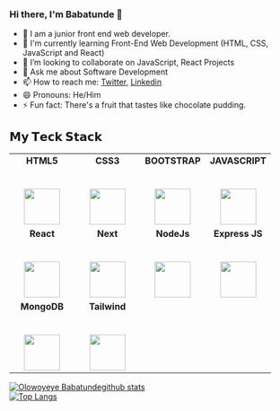 
### Hi there, I'm Babatunde 👋

- 🔭 I am a  junior front end web developer.
- 🌱 I'm currently learning Front-End Web Development (HTML, CSS, JavaScript and React)
- 👯 I’m looking to collaborate on JavaScript, React Projects
- 💬 Ask me about Software Development
- 📫 How to reach me: [Twitter](https://twitter.com/gidi_babz), [Linkedin](https://www.linkedin.com/in/babatunde-gideon-92b8b360)
- 😄 Pronouns: He/Him
- ⚡️ Fun fact: There's a fruit that tastes like chocolate pudding.

## 𝗠𝘆 𝗧𝗲𝗰𝗸 𝗦𝘁𝗮𝗰𝗸

<table>
  <tbody>
    <tr valign="top">
      <td width="25%" align="center">
        <span><strong>HTML5</strong></span><br><br><br>
        <img height="64px" src="https://cdn.svgporn.com/logos/html-5.svg">
      </td>
      <td width="25%" align="center">
        <span><strong>CSS3</strong></span><br><br><br>
        <img height="64px" src="https://cdn.svgporn.com/logos/css-3.svg">
      </td>
      <td width="25%" align="center">
        <span><strong>BOOTSTRAP </strong></span><br><br><br>
        <img height="64px" src="https://upload.wikimedia.org/wikipedia/commons/thumb/b/b2/Bootstrap_logo.svg/512px-Bootstrap_logo.svg.png">
      </td>
      <td width="25%" align="center">
        <span><strong>JAVASCRIPT</strong></span><br><br><br>
        <img height="64px" src="https://cdn.svgporn.com/logos/javascript.svg">
      </td>
    </tr>
    <tr valign="top">
      <td width="25%" align="center">
        <span><strong>React</strong>
        </span><br><br><br>
        <img height="64px" src="https://cdn4.iconfinder.com/data/icons/logos-3/600/React.js_logo-512.png">
      </td>
       <td width="25%" align="center">
        <span><strong>Next</strong></span><br><br><br>
        <img height="64px" src="https://decodenatura.com/static/fb8aa1bb70c9925ce1ae22dc2711b343/nextjs-logo.png">
      </td>
      <td width="25%" align="center">
        <span><strong>NodeJs</strong></span><br><br><br>
        <img height="64px" src="https://img.icons8.com/color/2x/nodejs.png">
      </td>
      <td width="25%" align="center">
        <span><strong>Express JS</strong></span><br><br><br>
        <img height="64px" src="https://i.morioh.com/8c8203b86e.png">
      </td>
    </tr>
    <tr valign="top">
      <td width="25%" align="center">
        <span><strong>MongoDB</strong></span><br><br><br>
        <img height="64px" src="https://encrypted-tbn0.gstatic.com/images?q=tbn%3AANd9GcRvk27FJ7keQnZLcglO7LP8Bo8HdNikQMeSNQ&usqp=CAU">
      </td>
            <td width="25%" align="center">
        <span><strong>Tailwind </strong></span><br><br><br>
        <img height="64px" src="https://res.cloudinary.com/crunchbase-production/image/upload/c_lpad,h_256,w_256,f_auto,q_auto:eco,dpr_1/y9jbquchakdius6cs8ws">
      </td>
    </tr>
  </tbody>
</table>

[![Olowoyeye Babatundegithub stats](https://github-readme-stats.vercel.app/api?username=gidi-babz&sshow_icons=true_color=fff&icon_color=79ff97&text_color=9f9f9f&bg_color=151515)](https://github.com/gidi-babz/github-readme-stats)  
[![Top Langs](https://github-readme-stats.vercel.app/api/top-langs/?username=gidi-babz&show_icons=true&theme=radical&layout=compact)](https://github.com/gidi-babz/github-readme-stats)
